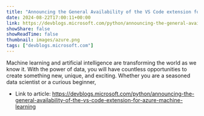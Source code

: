 ```yaml
---
title: "Announcing the General Availability of the VS Code extension for Azure Machine Learning"
date: 2024-08-22T17:00:11+00:00
link: https://devblogs.microsoft.com/python/announcing-the-general-availability-of-the-vs-code-extension-for-azure-machine-learning
showShare: false
showReadTime: false
thumbnail: images/azure.png
tags: ["devblogs.microsoft.com"]
---
```

Machine learning and artificial intelligence are transforming the world as we know it. With the power of data, you will have countless opportunities to create something new, unique, and exciting. Whether you are a seasoned data scientist or a curious beginner,

- Link to article: https://devblogs.microsoft.com/python/announcing-the-general-availability-of-the-vs-code-extension-for-azure-machine-learning